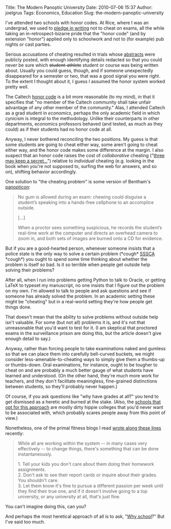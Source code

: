Title: The Modern Panoptic University
Date: 2010-07-06 15:37
Author: joelgrus
Tags: Economics, Education
Slug: the-modern-panoptic-university

I've attended two schools with honor codes. At Rice, where I was an
undergrad, we used to [pledge in
writing](http://www.futureowls.rice.edu/futureowls/Honor_Code.asp?SnID=2)
not to cheat on exams, all the while taking an in-retrospect-bizarre
pride that the "honor code" (and by extension "honor") applied only to
schoolwork and not to (for example) pub nights or cast parties.

Serious accusations of cheating resulted in trials whose
[abstracts](http://honor.rice.edu/abstracts.cfm) were publicly posted,
with enough identifying details redacted so that you could never be sure
which ~~student-athlete~~ student or course was being written about.
Usually you could guess, though, and if someone unexpectedly disappeared
for a semester or two, that was a good signal you were right. To the
extent I thought about it, I guess I assumed the honor system worked
pretty well.

The Caltech [honor
code](http://www.facultyguide.caltech.edu/honor_code.htm) is a bit more
reasonable (to my mind), in that it specifies that "no member of the
Caltech community shall take unfair advantage of any other member of the
community." Alas, I attended Caltech as a grad student in *economics*,
perhaps the only academic field in which cynicism is integral to the
methodology. Unlike their counterparts in other departments, economics
professors behaved (and tested, as much as they could) as if their
students had no honor code at all.

Anyway, I never bothered reconciling the two positions. My guess is that
some students are going to cheat either way, some aren't going to cheat
either way, and the honor code makes some difference at the margin. I
also suspect that an honor code raises the cost of *collaborative*
cheating ("[three may keep a
secret...](http://www.quotationspage.com/quote/27739.html)") relative to
*individual* cheating (e.g. looking in the book when you're not supposed
to, surfing the web for answers, and so on), shifting behavior
accordingly.

One solution to "the cheating problem" is some version of Bentham's
[panopticon](http://www.nytimes.com/2010/07/06/education/06cheat.html):

> No gum is allowed during an exam: chewing could disguise a student’s
> speaking into a hands-free cellphone to an accomplice outside.
>
> [...]
>
> When a proctor sees something suspicious, he records the student’s
> real-time work at the computer and directs an overhead camera to zoom
> in, and both sets of images are burned onto a CD for evidence.

But if you are a good-hearted person, whenever someone insists that a
police state is the only way to solve a certain problem (\*cough\*
[SSSCA](http://en.wikipedia.org/wiki/SSSCA) \*cough\*) you ought to
spend some time thinking about whether the problem is itself so bad. Is
it so terrible when people get outside help solving their problems?

After all, when I run into problems getting Python to talk to Oracle, or
getting LaTeX to typeset my manuscript, no one insists that I figure out
the problem on my own. I'm allowed to talk to people and ask questions
and see if someone has already solved the problem. In an academic
setting these might be "cheating" but in a real-world setting they're
how people get things done.

That doesn't mean that the ability to solve problems without outside
help isn't valuable. For some (but not all) problems it is, and it's not
that unreasonable that you'd want to test for it. (I am skeptical that
proctored exams in the surveillance prison are doing this, but the
article doesn't give enough detail to say.)

Anyway, rather than forcing people to take examinations naked and
gumless so that we can place them into carefully bell-curved buckets, we
might consider less-amenable-to-cheating ways to simply give them a
thumbs-up or thumbs-down. Oral examinations, for instance, ought to be
tougher to cheat on and are probably a much better gauge of what
students have learned and understood. (On the other hand, they're much
more work for teachers, and they don't facilitate meaningless,
fine-grained distinctions between students, so they'll probably never
happen.)

Of course, if you ask questions like "why have grades at all?" you tend
to get dismissed as a heretic and burned at the stake. (Also, the
[schools that opt for this
approach](http://en.wikipedia.org/wiki/Academic_grading_in_the_United_States#De-emphasis_of_grades)
are mostly dirty hippie colleges that you'd never want to be associated
with, which probably scares people away from this point of view.)

Nonetheless, one of the primal fitness blogs I read [wrote along these
lines](http://freetheanimal.com/2010/07/school-inc-race-to-nowhere.html)
recently:

> While all are working within the system -- in many cases very
> effectively -- to change things, there's something that can be done
> instantaneously.
>
> 1\. Tell your kids you don't care about them doing their homework
> assignments.\
>  2. Don't ask to see their report cards or inquire about their grades.
> You shouldn't care.\
>  3. Let them know it's fine to pursue a different passion per week until
> they find their true one, and if it doesn't involve going to a top
> university, or any university at all, that's just fine.

You can't imagine doing this, can you?

And perhaps the most heretical approach of all is to ask, "[Why
school](http://en.wikipedia.org/wiki/Unschooling)?" But I've said too
much.
